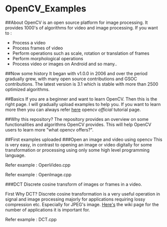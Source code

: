 # OpenCV_Examples
##About 
OpenCV is an open source platform for image processing. It provides 1000's of algorithms for video and image processing. If you want to :
* Process a video
* Process frames of video
* Perform operations such as scale, rotation or translation of frames
* Perform morphological operations
* Process video or images on Android
and so many..

##Now some history
It began with v1.0.0 in 2006 and over the period gradually grew, with many open source contributions and GSOC contributions. The latest version is 3.1 which is stable with more than 2500 optimized algorithms.

##Basics 
If you are a beginner and want to learn OpenCV. Then this is the right page. I will gradually upload examples to help you. If you want to learn more then you can always refer [here](http://docs.opencv.org/3.0-beta/doc/tutorials/tutorials.html) opencv _official_ tutorial page. 

##Why this repository?
The repository provides an overview on some functionalities and algorithms OpenCV provides. This will help OpenCV users 
to learn more "what opencv offers?".

##First examples uploaded
###Open an image and video using opencv
This is very easy, in contrast to opening an image or video digitally for some transformation or processing using only some high level programming language.
 
Refer example : OpenVideo.cpp

Refer example : OpenImage.cpp

###DCT
Discrete cosine transform of images or frames in a video. 

First Why DCT? 
Discrete cosine transformation is a very useful operation in signal and image processing majorly for applications requiring lossy compression etc. Especially for JPEG's image. [Here's](https://en.wikipedia.org/wiki/Discrete_cosine_transform) the wiki page for the number of applications it is important for.

Refer example : DCT.cpp



